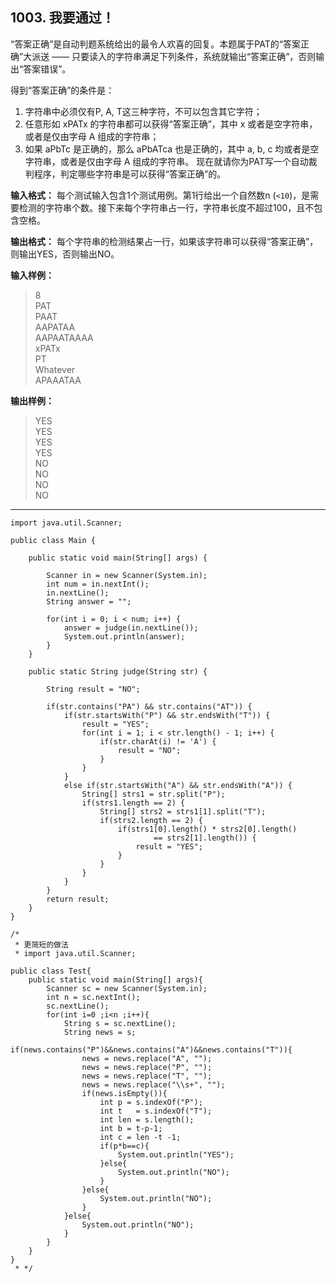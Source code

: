 ﻿## 1003. 我要通过！
“答案正确”是自动判题系统给出的最令人欢喜的回复。本题属于PAT的“答案正确”大派送 —— 只要读入的字符串满足下列条件，系统就输出“答案正确”，否则输出“答案错误”。

得到“答案正确”的条件是：

1. 字符串中必须仅有P, A, T这三种字符，不可以包含其它字符；
2. 任意形如 xPATx 的字符串都可以获得“答案正确”，其中 x 或者是空字符串，或者是仅由字母 A 组成的字符串；
3. 如果 aPbTc 是正确的，那么 aPbATca 也是正确的，其中 a, b, c 均或者是空字符串，或者是仅由字母 A 组成的字符串。
现在就请你为PAT写一个自动裁判程序，判定哪些字符串是可以获得“答案正确”的。

**输入格式：** 每个测试输入包含1个测试用例。第1行给出一个自然数n (`<10`)，是需要检测的字符串个数。接下来每个字符串占一行，字符串长度不超过100，且不包含空格。

**输出格式：** 每个字符串的检测结果占一行，如果该字符串可以获得“答案正确”，则输出YES，否则输出NO。

**输入样例：**
>8  
PAT  
PAAT  
AAPATAA  
AAPAATAAAA  
xPATx  
PT  
Whatever  
APAAATAA  

**输出样例：**
>YES  
YES  
YES  
YES  
NO  
NO  
NO  
NO  

---
```
import java.util.Scanner;

public class Main {

	public static void main(String[] args) {
		
		Scanner in = new Scanner(System.in);
		int num = in.nextInt();
		in.nextLine();
		String answer = "";
		
		for(int i = 0; i < num; i++) {
			answer = judge(in.nextLine());
			System.out.println(answer);
		}
	}
	
	public static String judge(String str) {
		
		String result = "NO";
		
		if(str.contains("PA") && str.contains("AT")) {
			if(str.startsWith("P") && str.endsWith("T")) {
				result = "YES";
				for(int i = 1; i < str.length() - 1; i++) {
					if(str.charAt(i) != 'A') {
						result = "NO";
					}
				}
			}
			else if(str.startsWith("A") && str.endsWith("A")) {
				String[] strs1 = str.split("P");
				if(strs1.length == 2) {
					String[] strs2 = strs1[1].split("T");
					if(strs2.length == 2) {
						if(strs1[0].length() * strs2[0].length() 
								== strs2[1].length()) {
							result = "YES";
						}
					}
				}
			}
		}
		return result;
	}
}

/*
 * 更简短的做法
 * import java.util.Scanner;  

public class Test{  
	public static void main(String[] args){  
		Scanner sc = new Scanner(System.in);  
		int n = sc.nextInt();
		sc.nextLine();
		for(int i=0 ;i<n ;i++){
			String s = sc.nextLine();
			String news = s;
			if(news.contains("P")&&news.contains("A")&&news.contains("T")){
				news = news.replace("A", "");
				news = news.replace("P", "");
				news = news.replace("T", "");
				news = news.replace("\\s+", "");
				if(news.isEmpty()){
					int p = s.indexOf("P");
					int t   = s.indexOf("T");
					int len = s.length();
					int b = t-p-1;
					int c = len -t -1;
					if(p*b==c){
						System.out.println("YES");
					}else{
						System.out.println("NO");
					}
				}else{
					System.out.println("NO");
				}
			}else{
				System.out.println("NO");
			}
		}
	}
}
 * */
```